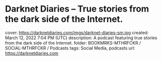 # Darknet Diaries – True stories from the dark side of the Internet.

cover: https://darknetdiaries.com/imgs/darknet-diaries-sm.jpg
created: March 12, 2022 7:04 PM (UTC)
description: A podcast featuring true stories from the dark side of the Internet.
folder: BOOKMRKS-MTHRFCKR / SOCIAL-MTHRFCKR / Podcasts
tags: Social Media, podcasts
url: https://darknetdiaries.com